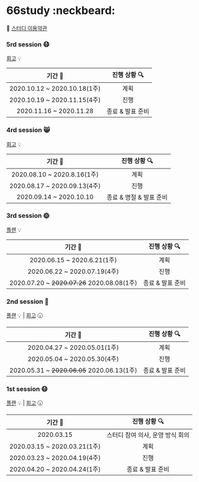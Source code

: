 # 66study :neckbeard:

:pushpin: [스터디 이용약관](https://docs.google.com/document/d/17uigaqeVh0eb82SwULPaC1Wghw5Tt4uyWU-eNrkkPeo/edit)


### 5rd session 😷

 [회고](./스터디회고/스터디회고-5차.md) :bulb: 

기간 :calendar: |진행 상황 :mag:
:---:|:---:  
2020.10.12 ~ 2020.10.18(1주) | 계획  
2020.10.19 ~ 2020.11.15(4주) | 진행  
2020.11.16 ~ 2020.11.28 | 종료 & 발표 준비


### 4rd session 😸

 [회고](./스터디회고/스터디회고-4차.md) :bulb: 

기간 :calendar: |진행 상황 :mag:
:---:|:---:  
2020.08.10 ~ 2020.8.16(1주) | 계획  
2020.08.17 ~ 2020.09.13(4주) | 진행  
2020.09.14 ~ 2020.10.10 | 종료 & 명절 & 발표 준비

### 3rd session :sun_with_face:	

 [플랜](./스터디계획/스터디계획-3차.md) :bulb: 

기간 :calendar: |진행 상황 :mag:
:---:|:---:  
2020.06.15 ~ 2020.6.21(1주) | 계획  
2020.06.22 ~ 2020.07.19(4주) | 진행  
2020.07.20 ~ ~~2020.07.26~~ 2020.08.08(1주) | 종료 & 발표 준비

### 2nd session :seedling:
[플랜](./스터디계획/스터디계획-2차.md) :bulb: | [회고](./스터디회고/스터디회고-2차.md) :clock630: 

기간 :calendar: |진행 상황 :mag:
:---:|:---:  
2020.04.27 ~ 2020.05.01(1주)| 계획
2020.05.04 ~ 2020.05.30(4주)| 진행
2020.05.31 ~ ~~2020.06.05~~ 2020.06.13(1주)| 종료 & 발표 준비


### 1st session :mask:
[플랜](./스터디계획/스터디계획-1차.md) :bulb: | [회고](./스터디회고/스터디회고-1차.md) :clock630: 

기간 :calendar: |진행 상황 :mag:
:---:|:---:  
2020.03.15| 스터디 참여 의사, 운영 방식 회의
2020.03.15 ~ 2020.03.21(1주)| 계획 
2020.03.23 ~ 2020.04.19(4주)| 진행
2020.04.20 ~ 2020.04.24(1주)| 종료 & 발표 준비  
